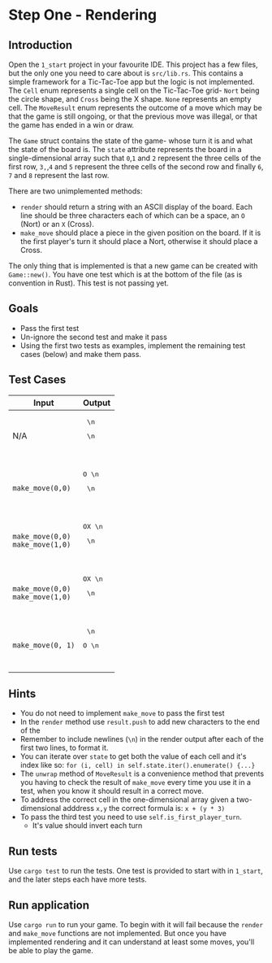 # Step One - Rendering

## Introduction

Open the `1_start` project in your favourite IDE. This project has a few files, but the only one you need to care about is `src/lib.rs`. This contains a simple framework for a Tic-Tac-Toe app but the logic is not implemented. The `Cell` enum represents a single cell on the Tic-Tac-Toe grid- `Nort` being the circle shape, and `Cross` being the X shape. `None` represents an empty cell. The `MoveResult` enum represents the outcome of a move which may be that the game is still ongoing, or that the previous move was illegal, or that the game has ended in a win or draw.

The `Game` struct contains the state of the game- whose turn it is and what the state of the board is. The `state` attribute represents the board in a single-dimensional array such that `0`,`1` and `2` represent the three cells of the first row, `3,`,`4` and `5` represent the three cells of the second row and finally `6`, `7` and `8` represent the last row.

There are two unimplemented methods:

* `render` should return a string with an ASCII display of the board. Each line should be three characters each of which can be a space, an `O` (Nort) or an `X` (Cross).
* `make_move` should place a piece in the given position on the board. If it is the first player's turn it should place a Nort, otherwise it should place a Cross.

The only thing that is implemented is that a new game can be created with `Game::new()`. You have one test which is at the bottom of the file (as is convention in Rust). This test is not passing yet.

## Goals

* Pass the first test
* Un-ignore the second test and make it pass
* Using the first two tests as examples, implement the remaining test cases (below) and make them pass.

## Test Cases

| Input                                 | Output                                            |
|---------------------------------------|---------------------------------------------------|
| N/A                                   | <pre>   \n</pre><pre>   \n   </pre><pre>   </pre> |
| `make_move(0,0)`                      | <pre>O  \n</pre><pre>   \n   </pre><pre>   </pre> |
| `make_move(0,0)`<br/>`make_move(1,0)` | <pre>OX \n</pre><pre>   \n   </pre><pre>   </pre> |
| `make_move(0,0)`<br/>`make_move(1,0)` | <pre>OX \n</pre><pre>   \n   </pre><pre>   </pre> |
| `make_move(0, 1)`                     | <pre>   \n</pre><pre>O  \n   </pre><pre>   </pre> |

## Hints

* You do not need to implement `make_move` to pass the first test
* In the `render` method use `result.push` to add new characters to the end of the
* Remember to include newlines (`\n`) in the render output after each of the first two lines, to format it.
* You can iterate over `state` to get both the value of each cell and it's index like so: `for (i, cell) in self.state.iter().enumerate() {...}`
* The `unwrap` method of `MoveResult` is a convenience method that prevents you having to check the result of `make_move` every time you use it in a test, when you know it should result in a correct move.
* To address the correct cell in the one-dimensional array given a two-dimensional adddress `x,y` the correct formula is: `x + (y * 3)`
* To pass the third test you need to use `self.is_first_player_turn`.
  * It's value should invert each turn

## Run tests

Use `cargo test` to run the tests. One test is provided to start with in `1_start`, and the later steps each have more tests.

## Run application

Use `cargo run` to run your game. To begin with it will fail because the `render` and `make_move` functions are not implemented. But once you have implemented rendering and it can understand at least some moves, you'll be able to play the game.
